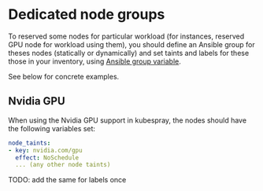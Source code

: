 # Dedicated node groups

To reserved some nodes for particular workload (for instances, reserved GPU node for workload using them), you should
define an Ansible group for theses nodes (statically or dynamically) and set taints and labels for these those in your inventory,
using [Ansible group variable](https://docs.ansible.com/ansible/latest/inventory_guide/intro_inventory.html#assigning-a-variable-to-many-machines-group-variables).

See below for concrete examples.

## Nvidia GPU

When using the Nvidia GPU support in kubespray, the nodes should have the following variables set:

```yaml
node_taints:
- key: nvidia.com/gpu
  effect: NoSchedule
  ... (any other node taints)
```

TODO: add the same for labels once
